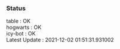 ### Status


table : OK  
hogwarts : OK  
icy-bot : OK  
Latest Update : 2021-12-02 01:51:31.931002
